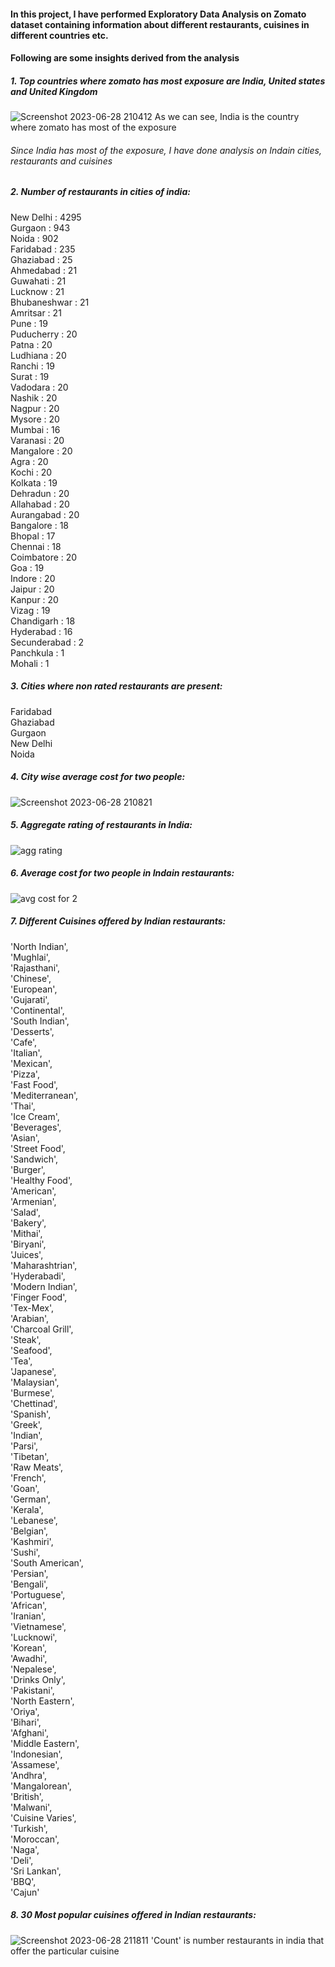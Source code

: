 #### In this project, I have performed Exploratory Data Analysis on Zomato dataset containing information about different restaurants, cuisines in different countries etc.

#### Following are some insights derived from the analysis

##### 1. Top countries where zomato has most exposure are India, United states and United Kingdom
   ![Screenshot 2023-06-28 210412](https://github.com/Vidyaranya-Gavai/EDA-on-Zomato-Dataset/assets/114799492/c59a4765-8106-4d03-8cb3-4353c2c7ec1e)
    As we can see, India is the country where zomato has most of the exposure

###### Since India has most of the exposure, I have done analysis on Indain cities, restaurants and cuisines

##### 2. Number of restaurants in cities of india:
New Delhi : 4295  
Gurgaon : 943  
Noida : 902  
Faridabad : 235  
Ghaziabad : 25  
Ahmedabad : 21  
Guwahati : 21  
Lucknow : 21  
Bhubaneshwar : 21  
Amritsar : 21  
Pune : 19  
Puducherry : 20  
Patna : 20  
Ludhiana : 20  
Ranchi : 19  
Surat : 19  
Vadodara : 20  
Nashik : 20  
Nagpur : 20  
Mysore : 20  
Mumbai : 16  
Varanasi : 20  
Mangalore : 20  
Agra : 20  
Kochi : 20  
Kolkata : 19  
Dehradun : 20  
Allahabad : 20  
Aurangabad : 20  
Bangalore : 18  
Bhopal : 17  
Chennai : 18  
Coimbatore : 20   
Goa : 19  
Indore : 20  
Jaipur : 20  
Kanpur : 20  
Vizag : 19  
Chandigarh : 18  
Hyderabad : 16  
Secunderabad : 2  
Panchkula : 1  
Mohali : 1  

##### 3. Cities where non rated restaurants are present:
Faridabad  
Ghaziabad  
Gurgaon  
New Delhi  
Noida

##### 4. City wise average cost for two people:
![Screenshot 2023-06-28 210821](https://github.com/Vidyaranya-Gavai/EDA-on-Zomato-Dataset/assets/114799492/ab3e611a-183f-483a-9a17-575dc4da6c2b)

##### 5. Aggregate rating of restaurants in India:
![agg rating](https://github.com/Vidyaranya-Gavai/EDA-on-Zomato-Dataset/assets/114799492/0cc51c40-16b0-4ad0-b8fc-5e49b4825503)

##### 6. Average cost for two people in Indain restaurants:
![avg cost for 2](https://github.com/Vidyaranya-Gavai/EDA-on-Zomato-Dataset/assets/114799492/181da04b-0e85-47e7-a2a6-c2546542ecb3)

##### 7. Different Cuisines offered by Indian restaurants:
 'North Indian',  
 'Mughlai',  
 'Rajasthani',  
 'Chinese',  
 'European',  
 'Gujarati',  
 'Continental',  
 'South Indian',  
 'Desserts',  
 'Cafe',  
 'Italian',  
 'Mexican',  
 'Pizza',  
 'Fast Food',  
 'Mediterranean',  
 'Thai',  
 'Ice Cream',  
 'Beverages',  
 'Asian',  
 'Street Food',  
 'Sandwich',  
 'Burger',  
 'Healthy Food',  
 'American',  
 'Armenian',  
 'Salad',  
 'Bakery',  
 'Mithai',  
 'Biryani',  
 'Juices',  
 'Maharashtrian',  
 'Hyderabadi',  
 'Modern Indian',  
 'Finger Food',  
 'Tex-Mex',  
 'Arabian',  
 'Charcoal Grill',  
 'Steak',  
 'Seafood',   
 'Tea',  
 'Japanese',  
 'Malaysian',  
 'Burmese',  
 'Chettinad',  
 'Spanish',  
 'Greek',  
 'Indian',  
 'Parsi',  
 'Tibetan',  
 'Raw Meats',  
 'French',  
 'Goan',  
 'German',  
 'Kerala',  
 'Lebanese',  
 'Belgian',  
 'Kashmiri',  
 'Sushi',  
 'South American',  
 'Persian',  
 'Bengali',  
 'Portuguese',  
 'African',  
 'Iranian',  
 'Vietnamese',  
 'Lucknowi',  
 'Korean',  
 'Awadhi',  
 'Nepalese',  
 'Drinks Only',  
 'Pakistani',  
 'North Eastern',  
 'Oriya',  
 'Bihari',  
 'Afghani',  
 'Middle Eastern',  
 'Indonesian',  
 'Assamese',  
 'Andhra',  
 'Mangalorean',  
 'British',  
 'Malwani',  
 'Cuisine Varies',  
 'Turkish',  
 'Moroccan',  
 'Naga',  
 'Deli',  
 'Sri Lankan',  
 'BBQ',  
 'Cajun'  

 ##### 8. 30 Most popular cuisines offered in Indian restaurants:
 ![Screenshot 2023-06-28 211811](https://github.com/Vidyaranya-Gavai/EDA-on-Zomato-Dataset/assets/114799492/c86446f1-e407-4661-9a98-643ebf36a093)
'Count' is number restaurants in india that offer the particular cuisine
